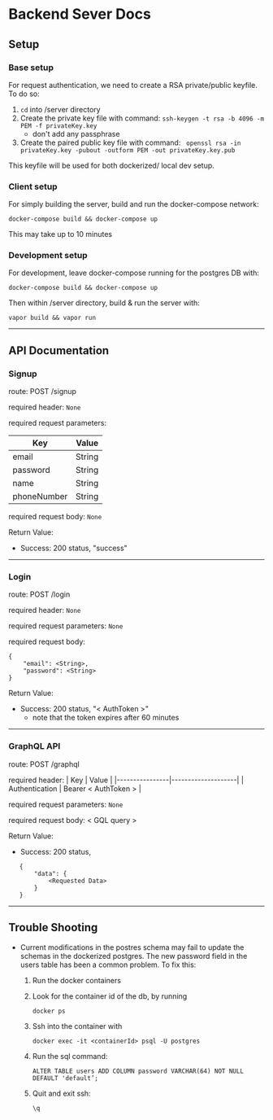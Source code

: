 # Backend Sever Docs

## Setup

### **Base setup**

For request authentication, we need to create a RSA private/public keyfile. To do so:

1. `cd` into /server directory
2. Create the private key file with command:
   `ssh-keygen -t rsa -b 4096 -m PEM -f privateKey.key`
   - don't add any passphrase
3. Create the paired public key file with command:
   ` openssl rsa -in privateKey.key -pubout -outform PEM -out privateKey.key.pub`

This keyfile will be used for both dockerized/ local dev setup.

### **Client setup**

For simply building the server, build and run the docker-compose network:

    docker-compose build && docker-compose up

This may take up to 10 minutes

### **Development setup**

For development, leave docker-compose running for the postgres DB with:

    docker-compose build && docker-compose up

Then within /server directory, build & run the server with:

    vapor build && vapor run

---

## API Documentation

### Signup

route: POST /signup

required header: `None`

required request parameters:

| Key         | Value  |
| ----------- | ------ |
| email       | String |
| password    | String |
| name        | String |
| phoneNumber | String |

required request body: `None`

Return Value:

- Success: 200 status, "success"

---

### Login

route: POST /login

required header: `None`

required request parameters: `None`

required request body:

```
{
    "email": <String>,
    "password": <String>
}
```

Return Value:

- Success: 200 status, "< AuthToken >"
  - note that the token expires after 60 minutes

---

### GraphQL API

route: POST /graphql

required header:
| Key | Value |
|----------------|--------------------|
| Authentication | Bearer < AuthToken > |

required request parameters: `None`

required request body: < GQL query >

Return Value:

- Success: 200 status,

```
   {
       "data": {
           <Requested Data>
       }
   }
```

---

## Trouble Shooting

- Current modifications in the postres schema may fail to update the schemas in the dockerized postgres. The new password field in the users table has been a common problem. To fix this:

  1. Run the docker containers
  2. Look for the container id of the db, by running

     `docker ps`

  3. Ssh into the container with

     `docker exec -it <containerId> psql -U postgres`

  4. Run the sql command:

     `ALTER TABLE users ADD COLUMN password VARCHAR(64) NOT NULL DEFAULT 'default’;`

  5. Quit and exit ssh:

     `\q`
